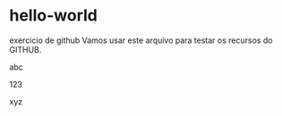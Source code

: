 # hello-world
exercicio de github
Vamos usar este arquivo para testar os recursos do GITHUB.

abc

123

xyz


